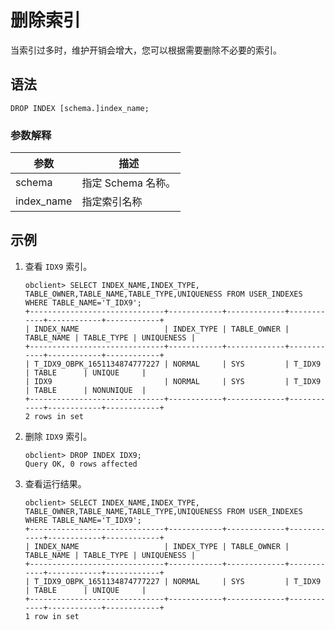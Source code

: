删除索引 
=========================

当索引过多时，维护开销会增大，您可以根据需要删除不必要的索引。

语法 
-----------------------

```unknow
DROP INDEX [schema.]index_name;
```



### 参数解释 



|     参数     |      描述       |
|------------|---------------|
| schema     | 指定 Schema 名称。 |
| index_name | 指定索引名称        |



示例 
-----------------------

1. 查看 `IDX9` 索引。

   ```unknow
   obclient> SELECT INDEX_NAME,INDEX_TYPE, TABLE_OWNER,TABLE_NAME,TABLE_TYPE,UNIQUENESS FROM USER_INDEXES WHERE TABLE_NAME='T_IDX9';
   +------------------------------+------------+-------------+------------+------------+------------+
   | INDEX_NAME                   | INDEX_TYPE | TABLE_OWNER | TABLE_NAME | TABLE_TYPE | UNIQUENESS |
   +------------------------------+------------+-------------+------------+------------+------------+
   | T_IDX9_OBPK_1651134874777227 | NORMAL     | SYS         | T_IDX9     | TABLE      | UNIQUE     |
   | IDX9                         | NORMAL     | SYS         | T_IDX9     | TABLE      | NONUNIQUE  |
   +------------------------------+------------+-------------+------------+------------+------------+
   2 rows in set
   ```

   

2. 删除 `IDX9` 索引。

   ```unknow
   obclient> DROP INDEX IDX9;
   Query OK, 0 rows affected
   ```

   

3. 查看运行结果。

   ```unknow
   obclient> SELECT INDEX_NAME,INDEX_TYPE, TABLE_OWNER,TABLE_NAME,TABLE_TYPE,UNIQUENESS FROM USER_INDEXES WHERE TABLE_NAME='T_IDX9';
   +------------------------------+------------+-------------+------------+------------+------------+
   | INDEX_NAME                   | INDEX_TYPE | TABLE_OWNER | TABLE_NAME | TABLE_TYPE | UNIQUENESS |
   +------------------------------+------------+-------------+------------+------------+------------+
   | T_IDX9_OBPK_1651134874777227 | NORMAL     | SYS         | T_IDX9     | TABLE      | UNIQUE     |
   +------------------------------+------------+-------------+------------+------------+------------+
   1 row in set
   ```

   



